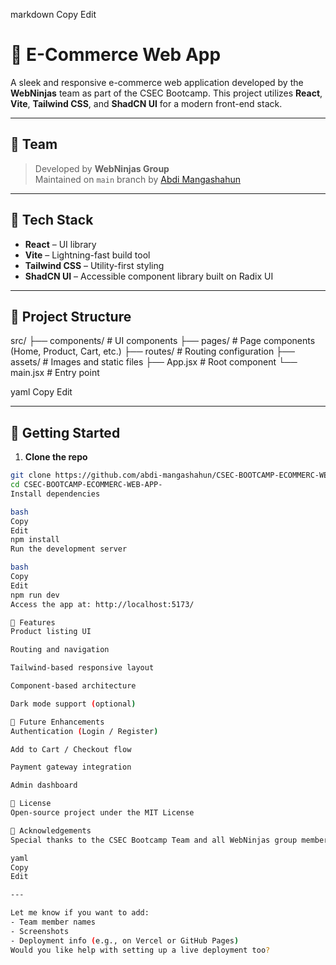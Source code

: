 
markdown
Copy
Edit
# 🛒 E-Commerce Web App

A sleek and responsive e-commerce web application developed by the **WebNinjas** team as part of the CSEC Bootcamp. This project utilizes **React**, **Vite**, **Tailwind CSS**, and **ShadCN UI** for a modern front-end stack.

---

## 👥 Team

> Developed by **WebNinjas Group**  
> Maintained on `main` branch by [Abdi Mangashahun](https://github.com/abdi-mangashahun)

---

## 🚀 Tech Stack

- **React** – UI library
- **Vite** – Lightning-fast build tool
- **Tailwind CSS** – Utility-first styling
- **ShadCN UI** – Accessible component library built on Radix UI

---

## 📂 Project Structure

src/
├── components/ # UI components
├── pages/ # Page components (Home, Product, Cart, etc.)
├── routes/ # Routing configuration
├── assets/ # Images and static files
├── App.jsx # Root component
└── main.jsx # Entry point

yaml
Copy
Edit

---

## 🧰 Getting Started

1. **Clone the repo**

```bash
git clone https://github.com/abdi-mangashahun/CSEC-BOOTCAMP-ECOMMERC-WEB-APP-.git
cd CSEC-BOOTCAMP-ECOMMERC-WEB-APP-
Install dependencies

bash
Copy
Edit
npm install
Run the development server

bash
Copy
Edit
npm run dev
Access the app at: http://localhost:5173/

🌟 Features
Product listing UI

Routing and navigation

Tailwind-based responsive layout

Component-based architecture

Dark mode support (optional)

🧪 Future Enhancements
Authentication (Login / Register)

Add to Cart / Checkout flow

Payment gateway integration

Admin dashboard

📜 License
Open-source project under the MIT License

📢 Acknowledgements
Special thanks to the CSEC Bootcamp Team and all WebNinjas group members.

yaml
Copy
Edit

---

Let me know if you want to add:
- Team member names
- Screenshots
- Deployment info (e.g., on Vercel or GitHub Pages)  
Would you like help with setting up a live deployment too?
